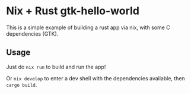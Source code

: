 # Nix + Rust gtk-hello-world

This is a simple example of building a rust app via nix, with some C dependencies (GTK).

## Usage

Just do `nix run` to build and run the app!

Or `nix develop` to enter a dev shell with the dependencies available, then `cargo build`.
